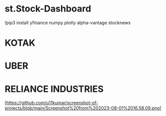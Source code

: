 # st.Stock-Dashboard


!pip3 install yfinance numpy plotly alpha-vantage stocknews 



# KOTAK


# UBER


# RELIANCE INDUSTRIES


[https://github.com/u11kumar/screenshot-of-projects/blob/main/Screenshot%20from%202023-08-01%2016.58.09.png]



